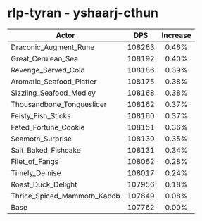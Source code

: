 # rlp-tyran - yshaarj-cthun
| Actor | DPS | Increase |
|---|:---:|:---:|
|Draconic_Augment_Rune|108263|0.46%|
|Great_Cerulean_Sea|108192|0.40%|
|Revenge_Served_Cold|108186|0.39%|
|Aromatic_Seafood_Platter|108175|0.38%|
|Sizzling_Seafood_Medley|108168|0.38%|
|Thousandbone_Tongueslicer|108162|0.37%|
|Feisty_Fish_Sticks|108160|0.37%|
|Fated_Fortune_Cookie|108151|0.36%|
|Seamoth_Surprise|108139|0.35%|
|Salt_Baked_Fishcake|108131|0.34%|
|Filet_of_Fangs|108062|0.28%|
|Timely_Demise|108017|0.24%|
|Roast_Duck_Delight|107956|0.18%|
|Thrice_Spiced_Mammoth_Kabob|107849|0.08%|
|Base|107762|0.00%|
